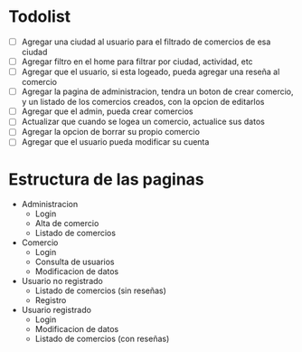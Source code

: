 # Todolist
- [ ] Agregar una ciudad al usuario para el filtrado de comercios de esa ciudad
- [ ] Agregar filtro en el home para filtrar por ciudad, actividad, etc
- [ ] Agregar que el usuario, si esta logeado, pueda agregar una reseña al comercio
- [ ] Agregar la pagina de administracion, tendra un boton de crear comercio, y un listado de los comercios creados, con la opcion de editarlos
- [ ] Agregar que el admin, pueda crear comercios
- [ ] Actualizar que cuando se logea un comercio, actualice sus datos
- [ ] Agregar la opcion de borrar su propio comercio
- [ ] Agregar que el usuario pueda modificar su cuenta

# Estructura de las paginas
- Administracion
    - Login
    - Alta de comercio
    - Listado de comercios
- Comercio
    - Login
    - Consulta de usuarios
    - Modificacion de datos
- Usuario no registrado
    - Listado de comercios (sin reseñas)
    - Registro
- Usuario registrado
    - Login
    - Modificacion de datos
    - Listado de comercios (con reseñas)